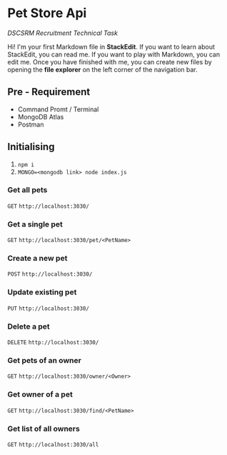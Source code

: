 # Pet Store Api

  *DSCSRM Recruitment Technical Task*
  
Hi! I'm your first Markdown file in **StackEdit**. If you want to learn about StackEdit, you can read me. If you want to play with Markdown, you can edit me. Once you have finished with me, you can create new files by opening the **file explorer** on the left corner of the navigation bar.

## Pre - Requirement 

- Command Promt / Terminal
- MongoDB Atlas
- Postman

## Initialising

1.  `npm i`
2. `MONGO=<mongodb link> node index.js`

### Get all pets

`GET` `http://localhost:3030/`

### Get a single pet

`GET` `http://localhost:3030/pet/<PetName>`

### Create a new pet

`POST` `http://localhost:3030/`

### Update existing pet

`PUT` `http://localhost:3030/`

### Delete a pet

`DELETE` `http://localhost:3030/`

### Get pets of an owner

`GET` `http://localhost:3030/owner/<Owner>`

### Get owner of a pet

`GET` `http://localhost:3030/find/<PetName>`

### Get list of all owners

`GET` `http://localhost:3030/all`
